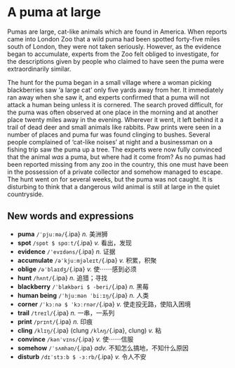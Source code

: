 # A puma at large

Pumas are large, cat-like animals which are found in America. When reports came into London Zoo that a wild puma had been spotted forty-five miles south of London, they were not taken seriously. However, as the evidence began to accumulate, experts from the Zoo felt obliged to investigate, for the descriptions given by people who claimed to have seen the puma were extraordinarily similar.

The hunt for the puma began in a small village where a woman picking blackberries saw ‘a large cat’ only five yards away from her. It immediately ran away when she saw it, and experts confirmed that a puma will not attack a human being unless it is cornered. The search proved difficult, for the puma was often observed at one place in the morning and at another place twenty miles away in the evening. Wherever it went, it left behind it a trail of dead deer and small animals like rabbits. Paw prints were seen in a number of places and puma fur was found clinging to bushes. Several people complained of ‘cat-like noises’ at night and a businessman on a fishing trip saw the puma up a tree. The experts were now fully convinced that the animal *was* a puma, but where had it come from? As no pumas had been reported missing from any zoo in the country, this one must have been in the possession of a private collector and somehow managed to escape. The hunt went on for several weeks, but the puma was not caught. It is disturbing to think that a dangerous wild animal is still at large in the quiet countryside.

## New words and expressions

- **puma** `/ˈpjuːmə/`{.ipa} *n.* 美洲狮
- **spot** `/spɒt $ spɑːt/`{.ipa} *v.* 看出，发现
- **evidence** `/ˈevɪdəns/`{.ipa} *n.* 证据
- **accumulate** `/əˈkjuːmjəleɪt/`{.ipa} *v.* 积累，积聚
- **oblige** `/əˈblaɪdʒ/`{.ipa} *v.* 使⋯⋯感到必须
- **hunt** `/hʌnt/`{.ipa} *n.* 追猎；寻找
- **blackberry** `/ˈblækbəri $ -beri/`{.ipa} *n.* 黑莓
- **human being** `/ˈhjuːmən ˈbiːɪŋ/`{.ipa} *n.* 人类
- **corner** `/ˈkɔːnə $ ˈkɔːrnər/`{.ipa} *v.* 使走投无路，使陷入困境
- **trail** `/treɪl/`{.ipa} *n.* 一串，一系列
- **print** `/prɪnt/`{.ipa} *n.* 印痕
- **cling** `/klɪŋ/`{.ipa} (clung `/klʌŋ/`{.ipa}, clung) *v.* 粘
- **convince** `/kənˈvɪns/`{.ipa} *v.* 使⋯⋯信服
- **somehow** `/ˈsʌmhaʊ/`{.ipa} *adv.* 不知怎么搞地，不知什么原因
- **disturb** `/dɪˈstɜːb $ -ɜːrb/`{.ipa} *v.* 令人不安